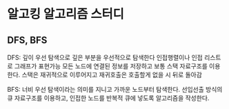 # 알고킹 알고리즘 스터디

## DFS, BFS
DFS: 깊이 우선 탐색으로 깊은 부분을 우선적으로 탐색한다
인접행렬이나 인접 리스트로 그래프가 표현가능
모든 노드에 연결된 정보를 저장하고 보통 스택 자료구조를 이용한다.
스택은 재귀적으로 이루어지고 재귀호출은 호출할게 없을 시 뒤로 돌아감

BFS: 너비 우선 탐색이라는 의미를 지니고 가까운 노드부터 탐색한다. 
선입선출 방식의 큐 자료구조를 이용하고, 인접한 노드를 반복적 큐에 넣도록
알고리즘을 작성한다. 
